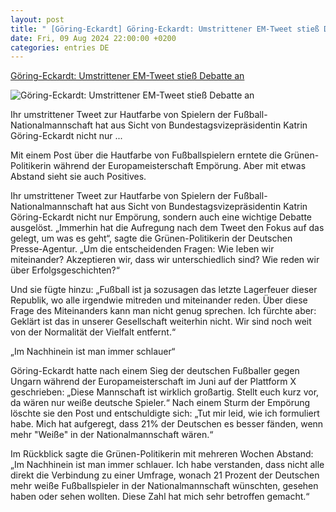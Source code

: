 ```yaml
---
layout: post
title: " [Göring-Eckardt] Göring-Eckardt: Umstrittener EM-Tweet stieß Debatte an"
date: Fri, 09 Aug 2024 22:00:00 +0200
categories: entries DE
---
```

[Göring-Eckardt: Umstrittener EM-Tweet stieß Debatte an](https://bnn.de/nachrichten/deutschland-und-welt/goering-eckardt-umstrittener-em-tweet-stiess-debatte-an)

![Göring-Eckardt: Umstrittener EM-Tweet stieß Debatte an](https://static.bnn.de/nachrichten/deutschland-und-welt/urn-newsml-dpacom-20090101-240810-935-203244-44cl3x/alternates/LANDSCAPE_13x7_BASE/urn-newsml-dpacom-20090101-240810-935-203244)

Ihr umstrittener Tweet zur Hautfarbe von Spielern der Fußball-Nationalmannschaft hat aus Sicht von Bundestagsvizepräsidentin Katrin Göring-Eckardt nicht nur ...

Mit einem Post über die Hautfarbe von Fußballspielern erntete die Grünen-Politikerin während der Europameisterschaft Empörung. Aber mit etwas Abstand sieht sie auch Positives.

Ihr umstrittener Tweet zur Hautfarbe von Spielern der Fußball-Nationalmannschaft hat aus Sicht von Bundestagsvizepräsidentin Katrin Göring-Eckardt nicht nur Empörung, sondern auch eine wichtige Debatte ausgelöst. „Immerhin hat die Aufregung nach dem Tweet den Fokus auf das gelegt, um was es geht“, sagte die Grünen-Politikerin der Deutschen Presse-Agentur. „Um die entscheidenden Fragen: Wie leben wir miteinander? Akzeptieren wir, dass wir unterschiedlich sind? Wie reden wir über Erfolgsgeschichten?“

Und sie fügte hinzu: „Fußball ist ja sozusagen das letzte Lagerfeuer dieser Republik, wo alle irgendwie mitreden und miteinander reden. Über diese Frage des Miteinanders kann man nicht genug sprechen. Ich fürchte aber: Geklärt ist das in unserer Gesellschaft weiterhin nicht. Wir sind noch weit von der Normalität der Vielfalt entfernt.“

„Im Nachhinein ist man immer schlauer“

Göring-Eckardt hatte nach einem Sieg der deutschen Fußballer gegen Ungarn während der Europameisterschaft im Juni auf der Plattform X geschrieben: „Diese Mannschaft ist wirklich großartig. Stellt euch kurz vor, da wären nur weiße deutsche Spieler.“ Nach einem Sturm der Empörung löschte sie den Post und entschuldigte sich: „Tut mir leid, wie ich formuliert habe. Mich hat aufgeregt, dass 21% der Deutschen es besser fänden, wenn mehr "Weiße" in der Nationalmannschaft wären.“

Im Rückblick sagte die Grünen-Politikerin mit mehreren Wochen Abstand: „Im Nachhinein ist man immer schlauer. Ich habe verstanden, dass nicht alle direkt die Verbindung zu einer Umfrage, wonach 21 Prozent der Deutschen mehr weiße Fußballspieler in der Nationalmannschaft wünschten, gesehen haben oder sehen wollten. Diese Zahl hat mich sehr betroffen gemacht.“

